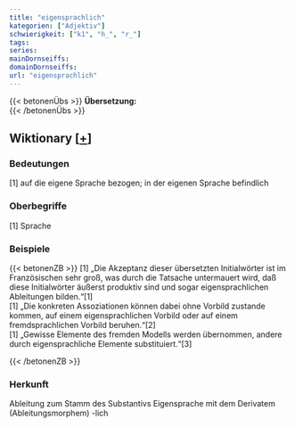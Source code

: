 ```yaml
---
title: "eigensprachlich"
kategorien: ["Adjektiv"]
schwierigkeit: ["k1", "h_", "r_"]
tags:
series:
mainDornseiffs:
domainDornseiffs:
url: "eigensprachlich"
---
```


{{< betonenÜbs >}}
**Übersetzung:**  
{{< /betonenÜbs >}}

## Wiktionary [[+](https://de.wiktionary.org/wiki/eigensprachlich)]

### Bedeutungen
[1] auf die eigene Sprache bezogen; in der eigenen Sprache befindlich  

### Oberbegriffe
[1] Sprache  

### Beispiele
{{< betonenZB >}}
[1] „Die Akzeptanz dieser übersetzten Initialwörter ist im Französischen sehr groß, was durch die Tatsache untermauert wird, daß diese Initialwörter äußerst produktiv sind und sogar eigensprachlichen Ableitungen bilden.“[1]  
[1] „Die konkreten Assoziationen können dabei ohne Vorbild zustande kommen, auf einem eigensprachlichen Vorbild oder auf einem fremdsprachlichen Vorbild beruhen.“[2]  
[1] „Gewisse Elemente des fremden Modells werden übernommen, andere durch eigensprachliche Elemente substituiert.“[3]  

{{< /betonenZB >}}
### Herkunft
Ableitung zum Stamm des Substantivs Eigensprache mit dem Derivatem (Ableitungsmorphem) -lich  


